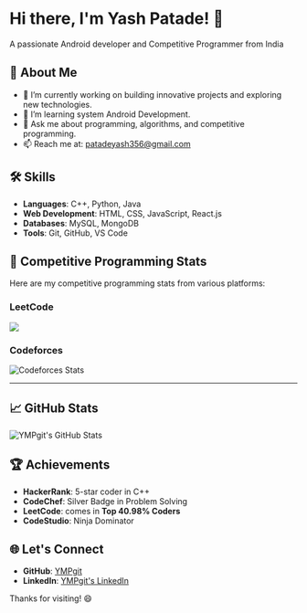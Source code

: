 # Hi there, I'm Yash Patade! 👋

A passionate Android developer and Competitive Programmer from India

## 🚀 About Me
- 🔭 I’m currently working on building innovative projects and exploring new technologies.
- 🌱 I’m learning system Android Development.
- 💬 Ask me about programming, algorithms, and competitive programming.
- 📫 Reach me at: patadeyash356@gmail.com

## 🛠️ Skills
- **Languages**: C++, Python, Java
- **Web Development**: HTML, CSS, JavaScript, React.js
- **Databases**: MySQL, MongoDB
- **Tools**: Git, GitHub, VS Code

## 🌟 Competitive Programming Stats
Here are my competitive programming stats from various platforms:

### **LeetCode**
![](https://leetcard.jacoblin.cool/YashPatade356?ext=contest)

### **Codeforces**
![Codeforces Stats](https://codeforces-readme-stats.vercel.app/api/card?username=Yash_345&theme=dark)

---

## 📈 GitHub Stats
![YMPgit's GitHub Stats](https://github-readme-stats.vercel.app/api?username=YMPgit&show_icons=true&theme=radical)

## 🏆 Achievements
- **HackerRank**: 5-star coder in C++
- **CodeChef**: Silver Badge in Problem Solving
- **LeetCode**: comes in **Top 40.98% Coders** 
- **CodeStudio**: Ninja Dominator

## 🌐 Let's Connect
- **GitHub**: [YMPgit](https://github.com/YMPgit)
- **LinkedIn**: [YMPgit's LinkedIn](https://linkedin.com/in/yash-patade)

Thanks for visiting! 😄

